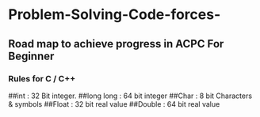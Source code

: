 # Problem-Solving-Code-forces-
## Road map to achieve progress in ACPC For Beginner 
### Rules for C / C++ 
##int : 32 Bit integer.
##long long : 64 bit integer
##Char : 8 bit Characters & symbols
##Float : 32 bit real value
##Double : 64 bit real value
